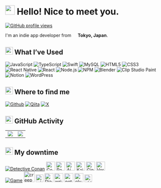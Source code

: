 <h1><img src="https://emojis.slackmojis.com/emojis/images/1643514637/6412/meow_popcorn.gif?1643514637" width="30"/> Hello! Nice to meet you. </h1>
<a href="https://komarev.com/ghpvc/?username=signothecat&abbreviated=true">
  <img src="https://komarev.com/ghpvc/?username=signothecat&abbreviated=true" alt="GitHub profile views">
</a>
<p>I'm an indie app developer from <img src="https://cdn-icons-png.flaticon.com/128/197/197604.png" width="13"/> <b>Tokyo, Japan</b>.</p>

<!--------- Tech Stack ---------->
<h2><img src="https://emojis.slackmojis.com/emojis/images/1643515251/12726/space_float.gif?1643515251" width="24"/> What I’ve Used</h2>
<p>
<img src="https://img.shields.io/badge/javascript-%23323330.svg?style=for-the-badge&logo=javascript&logoColor=%23F7DF1E" alt="JavaScript">
<img src="https://img.shields.io/badge/typescript-%23007ACC.svg?style=for-the-badge&logo=typescript&logoColor=white" alt="TypeScript">
<img src="https://img.shields.io/badge/swift-F54A2A?style=for-the-badge&logo=swift&logoColor=white" alt="Swift">
<img src="https://img.shields.io/badge/mysql-4479A1.svg?style=for-the-badge&logo=mysql&logoColor=white" alt="MySQL">
<img src="https://img.shields.io/badge/html5-%23E34F26.svg?style=for-the-badge&logo=html5&logoColor=white" alt="HTML5">
<img src="https://img.shields.io/badge/css3-%231572B6.svg?style=for-the-badge&logo=css3&logoColor=white" alt="CSS3">
<img src="https://img.shields.io/badge/react_native-%2320232a.svg?style=for-the-badge&logo=react&logoColor=%2361DAFB" alt="React Native">
<img src="https://img.shields.io/badge/react-%2320232a.svg?style=for-the-badge&logo=react&logoColor=%2361DAFB" alt="React">
<img src="https://img.shields.io/badge/node.js-6DA55F?style=for-the-badge&logo=node.js&logoColor=white" alt="Node.js">
<img src="https://img.shields.io/badge/NPM-%23CB3837.svg?style=for-the-badge&logo=npm&logoColor=white" alt="NPM">
<img src="https://img.shields.io/badge/blender-%23F5792A.svg?style=for-the-badge&logo=blender&logoColor=white" alt="Blender">
<img src="https://img.shields.io/badge/ClipStudioPaint-%23CFD3D3.svg?style=for-the-badge&logo=ClipStudioPaint&logoColor=white" alt="Clip Studio Paint">
<img src="https://img.shields.io/badge/Notion-%23000000.svg?style=for-the-badge&logo=notion&logoColor=white" alt="Notion">
<img src="https://img.shields.io/badge/WordPress-%23117AC9.svg?style=for-the-badge&logo=WordPress&logoColor=white" alt="WordPress">
</p>

<!--------- Where to find me ---------->
<h2><img src="https://emojis.slackmojis.com/emojis/images/1643514974/10003/catjam.gif?1643514974" width="24"> Where to find me</h2>
<p>
    <a href="https://github.com/signothecat" target="_blank"><img alt="Github" src="https://img.shields.io/badge/github-%2312100E.svg?style=for-the-badge&logo=github&logoColor=white" /></a>
    <a href="https://qiita.com/signo"><img alt="Qiita" src="https://img.shields.io/badge/Qiita-55C500?style=for-the-badge&logo=qiita&logoColor=white"></a>
    <a href="https://x.com/signothecat" target="_blank"><img alt="X" src="https://img.shields.io/badge/X-%23000000.svg?style=for-the-badge&logo=X&logoColor=white" /></a>
</p>

<!--------- GitHub Activity ---------->
<h2><img src="https://emojis.slackmojis.com/emojis/images/1643514046/47/mario.gif?1643514046" width="24"/> GitHub Activity</h2>
<table>
  <tr>
    <td>
      <picture>
        <source
          srcset="https://github-readme-stats-nine-alpha.vercel.app/api?username=signothecat&show_icons=true&count_private=true&theme=one_dark_pro"
          media="(prefers-color-scheme: dark)"
        />
        <source
          srcset="https://github-readme-stats-nine-alpha.vercel.app/api?username=signothecat&show_icons=true&count_private=true&theme=buefy"
          media="(prefers-color-scheme: light), (prefers-color-scheme: no-preference)"
        />
        <img
          src="https://github-readme-stats-nine-alpha.vercel.app/api?username=signothecat&show_icons=true&count_private=true&theme=buefy"
        />
      </picture>
    </td>
    <td>
      <picture>
        <source
          srcset="https://github-readme-stats-nine-alpha.vercel.app/api/top-langs?username=signothecat&layout=compact&langs_count=8&theme=one_dark_pro"
          media="(prefers-color-scheme: dark)"
        />
        <source
          srcset="https://github-readme-stats-nine-alpha.vercel.app/api/top-langs?username=signothecat&layout=compact&langs_count=8&theme=buefy"
          media="(prefers-color-scheme: light), (prefers-color-scheme: no-preference)"
        />
        <img
          src="https://github-readme-stats-nine-alpha.vercel.app/api/top-langs?username=signothecat&layout=compact&langs_count=8&theme=buefy"
        />
      </picture>
    </td>
  </tr>
</table>

<!--------- My downtime ---------->
<h2><img src="https://emojis.slackmojis.com/emojis/images/1643514724/7294/cat_confused.png?1643514724" width="24"/> My downtime</h2>
<div>
  <p style="margin: 0;">
    <a href="" target="_blank"><img alt="Detective Conan" src="https://img.shields.io/badge/Anime-853417?style=for-the-badge&logoColor=white" /></a>
    <img src="https://cdn3.emoji.gg/emojis/35228-shinichi-smile.png" width="28" alt="Conan">
    <img src="https://cdn3.emoji.gg/emojis/11961-ran-erfreut.png" width="28" alt="Ran Neechan">
    <img src="https://cdn3.emoji.gg/emojis/26510-ai-schadenfreude.png" width="28" alt="Ai Haibara">
    <img src="https://cdn3.emoji.gg/emojis/53295-kid-eeh.png" width="28" alt="Kaitou Kid">
    <img src="https://cdn3.emoji.gg/emojis/41317-gin.png" width="28" alt="Gin">
    <img src="https://cdn3.emoji.gg/emojis/84447-vermouth-peng.png" width="28" alt="Vermouth">
  <br>
    <a href="" target="_blank"><img alt="Game" src="https://img.shields.io/badge/Game-477A1E?style=for-the-badge&logoColor=white" /></a>
    <img src="https://cdn3.emoji.gg/emojis/4874_CreeperAwwMan.png" width="34"  alt="creeper">
    <img src="https://cdn3.emoji.gg/emojis/23514-minecraft-sheep.png" width="24"  alt="minecraft-sheep">
    <img src="https://cdn3.emoji.gg/emojis/6626-mc-diamond.png" width="28" alt="Diamond">
    <img src="https://cdn3.emoji.gg/emojis/9286-writtenbook.gif" width="28" alt="writtenbook">
    <img src="https://cdn3.emoji.gg/emojis/1852-notchapple.gif" width="28" alt="notchapple">
    <img src="https://cdn3.emoji.gg/emojis/5697-elytra.png" width="28" alt="elytra">
    <img src="https://cdn3.emoji.gg/emojis/65598-chicken-jockey.png" width="24" alt="chicken-jockey">
  </p>
</div>

<!--
- 🔭 I’m currently working on ...
- 🌱 I’m currently learning ...
- 👯 I’m looking to collaborate on ...
- 🤔 I’m looking for help with ...
- 💬 Ask me about ...
- 📫 How to reach me: ...
- 😄 Pronouns: ...
- ⚡ Fun fact: ...
-->
